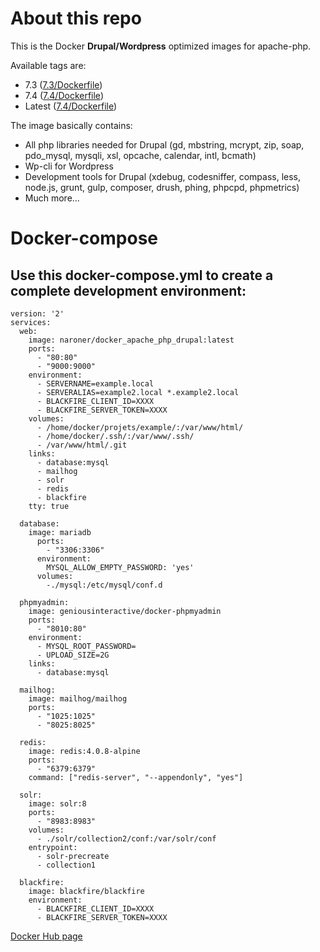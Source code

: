 # About this repo

This is the Docker **Drupal/Wordpress** optimized images for apache-php.

Available tags are:
- 7.3 ([7.3/Dockerfile](https://github.com/KilianMahe/docker_apache_php/blob/master/7.3/Dockerfile))
- 7.4 ([7.4/Dockerfile](https://github.com/KilianMahe/docker_apache_php/blob/master/7.4/Dockerfile))
- Latest ([7.4/Dockerfile](https://github.com/KilianMahe/docker_apache_php/blob/master/7.4/Dockerfile))

The image basically contains:

- All php libraries needed for Drupal (gd, mbstring, mcrypt, zip, soap, pdo_mysql, mysqli, xsl, opcache, calendar, intl, bcmath)
- Wp-cli for Wordpress
- Development tools for Drupal (xdebug, codesniffer, compass, less, node.js, grunt, gulp, composer, drush, phing, phpcpd, phpmetrics)
- Much more...

# Docker-compose
## Use this docker-compose.yml to create a complete development environment:

    version: '2'
    services:
      web:
        image: naroner/docker_apache_php_drupal:latest
        ports:
          - "80:80"
          - "9000:9000"
        environment:
          - SERVERNAME=example.local
          - SERVERALIAS=example2.local *.example2.local
          - BLACKFIRE_CLIENT_ID=XXXX
          - BLACKFIRE_SERVER_TOKEN=XXXX
        volumes:
          - /home/docker/projets/example/:/var/www/html/
          - /home/docker/.ssh/:/var/www/.ssh/
          - /var/www/html/.git
        links:
          - database:mysql
          - mailhog
          - solr
          - redis
          - blackfire
        tty: true

      database:
        image: mariadb
          ports:
            - "3306:3306"
          environment:
            MYSQL_ALLOW_EMPTY_PASSWORD: 'yes' 
          volumes:  
            -./mysql:/etc/mysql/conf.d

      phpmyadmin:
        image: geniousinteractive/docker-phpmyadmin
        ports:
          - "8010:80"
        environment:
          - MYSQL_ROOT_PASSWORD=
          - UPLOAD_SIZE=2G
        links:
          - database:mysql
          
      mailhog:
        image: mailhog/mailhog
        ports:
          - "1025:1025"
          - "8025:8025"
          
      redis:
        image: redis:4.0.8-alpine
        ports:
          - "6379:6379"
        command: ["redis-server", "--appendonly", "yes"]
        
      solr:
        image: solr:8
        ports:
          - "8983:8983"
        volumes:
          - ./solr/collection2/conf:/var/solr/conf
        entrypoint:
          - solr-precreate
          - collection1
          
      blackfire:
        image: blackfire/blackfire
        environment:
          - BLACKFIRE_CLIENT_ID=XXXX
          - BLACKFIRE_SERVER_TOKEN=XXXX

[Docker Hub page](https://hub.docker.com/r/naroner/docker_apache_php_drupal)
